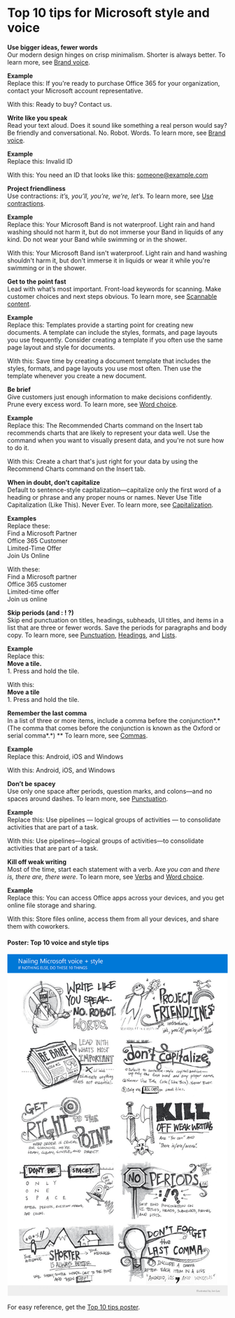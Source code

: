 # Top 10 tips for Microsoft style and voice

**Use bigger ideas, fewer words**<br />Our modern design hinges on crisp minimalism. Shorter is always better. To learn more, see [Brand voice](/style-guide/brand-voice-above-all-simple-human).

**Example**<br />Replace this: If you're ready to purchase Office 365 for your organization, contact your Microsoft account representative.

With this: Ready to buy? Contact us.

**Write like you speak**<br />Read your text aloud. Does it sound like something a real person would
say? Be friendly and conversational. No. Robot. Words. To
learn more, see [Brand voice](/style-guide/brand-voice-above-all-simple-human).

**Example**<br />Replace this: Invalid ID

With this: You need an ID that looks like this: <someone@example.com>

**Project friendliness**<br />Use contractions: *it’s, you’ll, you’re, we’re, let’s.* To learn more, see [Use contractions](/style-guide/word-choice/use-contractions).

**Example**<br />Replace this: Your Microsoft Band is not waterproof. Light rain and hand washing should
not harm it, but do not immerse your Band in liquids of any kind. Do not
wear your Band while swimming or in the shower. 

With this: Your
Microsoft Band isn't waterproof. Light rain and hand washing shouldn't
harm it, but don't immerse it in liquids or wear it while you're
swimming or in the shower.

**Get to the point fast**<br />Lead
with what’s most important. Front-load keywords for scanning. Make
customer choices and next steps obvious. To learn more, see [Scannable content](/style-guide/scannable-content/).

**Example**<br />Replace this: Templates
provide a starting point for creating new documents. A template can
include the styles, formats, and page layouts you use frequently.
Consider creating a template if you often use the same page layout and
style for documents.

With this: Save
time by creating a document template that includes the styles, formats,
and page layouts you use most often. Then use the template whenever you
create a new document.

**Be brief**<br />Give customers just enough information to make decisions confidently. Prune every excess word. To learn more, see [Word choice](/style-guide/word-choice/).

**Example**<br />Replace this:
The Recommended Charts command on the Insert tab recommends charts that
are likely to represent your data well. Use the command when you want
to visually present data, and you're not sure how to do it. 

With this: Create a chart that's just right for your data by using the Recommend Charts command on the Insert tab.

**When in doubt, don’t capitalize**<br />Default
to sentence-style capitalization—capitalize only the first word of
a heading or phrase and any proper nouns or names. Never Use Title
Capitalization (Like This). Never Ever. To learn more, see [Capitalization](/style-guide/capitalization).

**Examples**<br />Replace these: <br />Find a Microsoft Partner<br />Office 365 Customer<br />Limited-Time Offer<br />Join Us Online

With these:<br />Find a Microsoft partner<br />Office 365 customer<br />Limited-time offer<br />Join us online

**Skip periods (and : \! ?)**<br />Skip
end punctuation on titles, headings, subheads, UI titles, and
items in a list that are three or fewer words. Save the periods for
paragraphs and body copy. To learn more, see [Punctuation](/style-guide/punctuation/), [Headings](/style-guide/scannable-content/headings), and [Lists](/style-guide/scannable-content/lists). 

**Example**<br />Replace this:<br />**Move a tile.**<br />1\. Press and hold the tile.

With this:<br />**Move a tile**<br />1\. Press and hold the tile.

**Remember the last comma**<br />In a list of three or more items, include a comma before the conjunction*.* (The comma that comes before the conjunction is known as the Oxford or serial comma*.*) ** To learn more, see [Commas](/style-guide/punctuation/commas). 

**Example**<br />Replace this: Android, iOS and Windows

With this: Android, iOS, and Windows

**Don’t be spacey**<br />Use only one space after periods, question marks, and colons—and no spaces around dashes. To learn more, see [Punctuation](/style-guide/punctuation/).

**Example**<br />Replace this: Use pipelines — logical groups of activities — to consolidate activities that are part of a task.

With this: Use pipelines—logical groups of activities—to consolidate activities that are part of a task.

**Kill off weak writing**<br />Most of the time, start each statement with a verb. Axe *you can* and *there is, there are, there were*. To learn more, see [Verbs](/style-guide/grammar/verbs) and [Word choice](/style-guide/word-choice/).

**Example**<br />Replace this: You can access Office apps across your devices, and you get online file storage and sharing.

With this: Store files online, access them from all your devices, and share them with coworkers.

#### Poster: Top 10 voice and style tips

![](media/top-10-tips-style-voice/911998365.png)

For easy reference, get the [Top 10 tips poster](https://worldready.blob.core.windows.net/document/getting-voice-right_010417.pdf "Printable top 10 tips poster").
